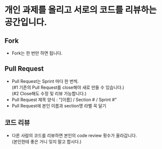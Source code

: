 # 개인 과제를 올리고 서로의 코드를 리뷰하는 공간입니다. 

## Fork
- Fork는 한 번만 하면 됩니다.

## Pull Request
- Pull Request는 Sprint 마다 한 번씩.   
  (#1 기존의 Pull Request를 close해야 새로 만들 수 있습니다.)   
  (#2 Close해도 수정 및 리뷰 가능합니다.)
- Pull Request 제목 양식 : "[이름] / Section # / Sprint #"
- Pull Request에 본인 이름과 section명 라벨 꼭 달기 

## 코드 리뷰
- 다른 사람의 코드를 리뷰하면 본인의 code review 횟수가 올라갑니다.   
  (본인한테 좋은 거니 잊지 말고 합시다.)  
  
